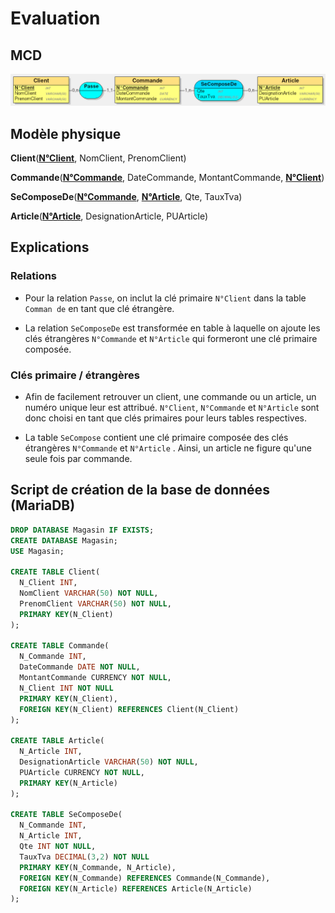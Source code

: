 # Evaluation

## MCD
![MCD](magasin.png)

## Modèle physique

**Client**(<u>**N°Client**</u>, NomClient, PrenomClient)

**Commande**(<u>**N°Commande**</u>, DateCommande, MontantCommande, <u>**N°Client**</u>)

**SeComposeDe**(<u>**N°Commande**</u>, <u>**N°Article**</u>, Qte, TauxTva)

**Article**(<u>**N°Article**</u>, DesignationArticle, PUArticle)



## Explications

### Relations

* Pour la relation `Passe`, on inclut la clé primaire `N°Client` dans la table `Comman de` en tant que clé étrangère.

* La relation `SeComposeDe` est transformée en table à laquelle on ajoute les clés étrangères `N°Commande` et `N°Article` qui formeront une clé primaire composée.



### Clés primaire / étrangères

* Afin de facilement retrouver un client, une commande ou un article, un numéro unique leur est attribué. `N°Client`, `N°Commande`  et `N°Article` sont donc choisi en tant que clés primaires pour leurs tables respectives.

* La table `SeCompose` contient une clé primaire composée des clés étrangères `N°Commande` et `N°Article` . Ainsi, un article ne figure qu'une seule fois par commande.

## Script de création de la base de données (MariaDB)

```sql
DROP DATABASE Magasin IF EXISTS;
CREATE DATABASE Magasin;
USE Magasin;

CREATE TABLE Client(
  N_Client INT,
  NomClient VARCHAR(50) NOT NULL,
  PrenomClient VARCHAR(50) NOT NULL,
  PRIMARY KEY(N_Client)
);

CREATE TABLE Commande(
  N_Commande INT,
  DateCommande DATE NOT NULL,
  MontantCommande CURRENCY NOT NULL,
  N_Client INT NOT NULL
  PRIMARY KEY(N_Client),
  FOREIGN KEY(N_Client) REFERENCES Client(N_Client)
);

CREATE TABLE Article(
  N_Article INT,
  DesignationArticle VARCHAR(50) NOT NULL,
  PUArticle CURRENCY NOT NULL,
  PRIMARY KEY(N_Article)
);

CREATE TABLE SeComposeDe(
  N_Commande INT,
  N_Article INT,
  Qte INT NOT NULL,
  TauxTva DECIMAL(3,2) NOT NULL
  PRIMARY KEY(N_Commande, N_Article),
  FOREIGN KEY(N_Commande) REFERENCES Commande(N_Commande),
  FOREIGN KEY(N_Article) REFERENCES Article(N_Article)
);
```







